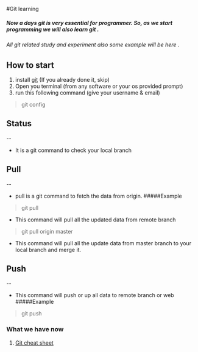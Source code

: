 #Git learning

##### Now a days git is very essential for programmer. So, as we start programming we will also learn git .
###### All git related study and experiment also some example will be here . 

## How to start
 1. install [git](https://git-scm.com/downloads) (If you already done it, skip)
 2. Open you terminal (from any software or your os provided prompt)
 3. run this following command (give your username & email)
 > git config
 
## Status
--
- It is a git command to check your local branch
 
## Pull
--
- pull is a git command to fetch the data from origin. 
 #####Example 
> git pull
- This command will pull all the updated data from remote branch
>git pull origin master
- This command will pull all the update data from master branch to your local branch and merge it.

## Push
--
- This command will push or up all data to remote branch or web
#####Example
> git push

### What we have now
1. [Git cheat sheet](/git-cheet-sheet.pdf)
